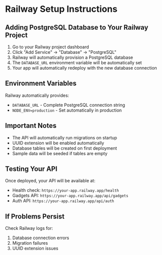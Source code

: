 # Railway Setup Instructions

## Adding PostgreSQL Database to Your Railway Project

1. Go to your Railway project dashboard
2. Click "Add Service" → "Database" → "PostgreSQL"
3. Railway will automatically provision a PostgreSQL database
4. The `DATABASE_URL` environment variable will be automatically set
5. Your app will automatically redeploy with the new database connection

## Environment Variables

Railway automatically provides:
- `DATABASE_URL` - Complete PostgreSQL connection string
- `NODE_ENV=production` - Set automatically in production

## Important Notes

- The API will automatically run migrations on startup
- UUID extension will be enabled automatically
- Database tables will be created on first deployment
- Sample data will be seeded if tables are empty

## Testing Your API

Once deployed, your API will be available at:
- Health check: `https://your-app.railway.app/health`
- Gadgets API: `https://your-app.railway.app/api/gadgets`
- Auth API: `https://your-app.railway.app/api/auth`

## If Problems Persist

Check Railway logs for:
1. Database connection errors
2. Migration failures
3. UUID extension issues
